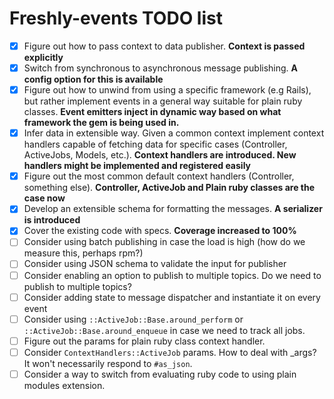 # Freshly-events TODO list

 - [x] Figure out how to pass context to data publisher. **Context is passed explicitly**
 - [x] Switch from synchronous to asynchronous message publishing. **A config option for this is available**
 - [x] Figure out how to unwind from using a specific framework (e.g Rails), but rather implement events in a general way suitable for plain ruby classes. **Event emitters inject in dynamic way based on what framework the gem is being used in.**
 - [x] Infer data in extensible way. Given a common context implement context handlers capable of fetching data for specific cases (Controller, ActiveJobs, Models, etc.). **Context handlers are introduced. New handlers might be implemented and registered easily**
 - [x] Figure out the most common default context handlers (Controller, something else). **Controller, ActiveJob and Plain ruby classes are the case now**
 - [x] Develop an extensible schema for formatting the messages. **A serializer is introduced**
 - [x] Cover the existing code with specs. **Coverage increased to 100%**
 - [ ] Consider using batch publishing in case the load is high (how do we measure this, perhaps rpm?)
 - [ ] Consider using JSON schema to validate the input for publisher
 - [ ] Consider enabling an option to publish to multiple topics. Do we need to publish to multiple topics?
 - [ ] Consider adding state to message dispatcher and instantiate it on every event
 - [ ] Consider using `::ActiveJob::Base.around_perform` or `::ActiveJob::Base.around_enqueue` in case we need to track all jobs.
 - [ ] Figure out the params for plain ruby class context handler.
 - [ ] Consider `ContextHandlers::ActiveJob` params. How to deal with \_args? It won't necessarily respond to `#as_json`.
 - [ ] Consider a way to switch from evaluating ruby code to using plain modules extension.